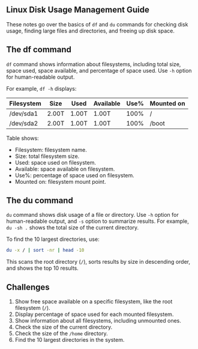 ## Linux Disk Usage Management Guide

These notes go over the basics of `df` and `du` commands for checking disk usage, finding large files and directories, and freeing up disk space.

## The df command

`df` command shows information about filesystems, including total size, space used, space available, and percentage of space used. Use `-h` option for human-readable output.

For example, `df -h` displays:

| Filesystem | Size | Used | Available | Use% | Mounted on |
| --- | --- | --- | --- | --- | --- |
| /dev/sda1 | 2.00T | 1.00T | 1.00T | 100% | / |
| /dev/sda2 | 2.00T | 1.00T | 1.00T | 100% | /boot |

Table shows:

* Filesystem: filesystem name.
* Size: total filesystem size.
* Used: space used on filesystem.
* Available: space available on filesystem.
* Use%: percentage of space used on filesystem.
* Mounted on: filesystem mount point.

## The du command

`du` command shows disk usage of a file or directory. Use `-h` option for human-readable output, and `-s` option to summarize results. For example, `du -sh .` shows the total size of the current directory.

To find the 10 largest directories, use:

```bash
du -x / | sort -nr | head -10
```

This scans the root directory (`/`), sorts results by size in descending order, and shows the top 10 results.

## Challenges

1. Show free space available on a specific filesystem, like the root filesystem (`/`).
2. Display percentage of space used for each mounted filesystem.
3. Show information about all filesystems, including unmounted ones.
4. Check the size of the current directory.
5. Check the size of the `/home` directory.
6. Find the 10 largest directories in the system.
